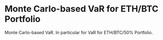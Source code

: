 # Monte Carlo-based VaR for ETH/BTC Portfolio

Monte Carlo-based VaR. In particular for VaR for ETH/BTC/50% Portfolio.
